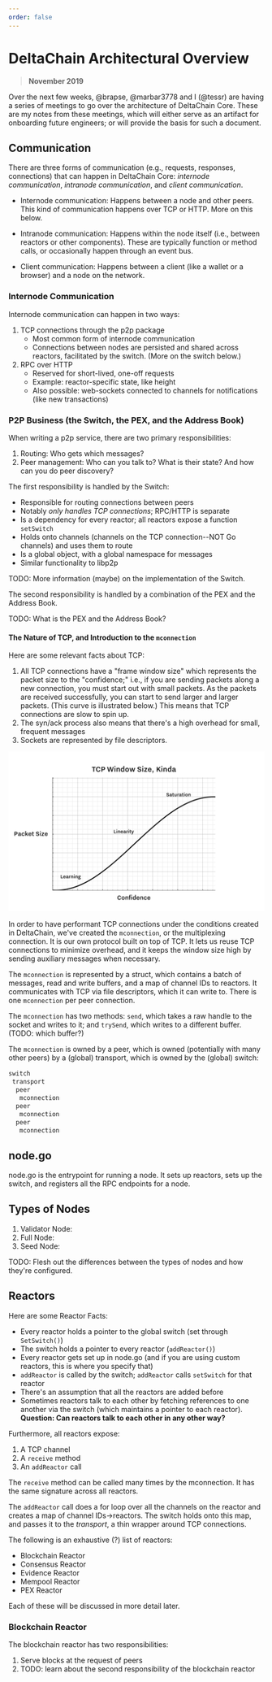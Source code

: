 ```yaml
---
order: false
---
```

# DeltaChain Architectural Overview


> **November 2019**

Over the next few weeks, @brapse, @marbar3778 and I (@tessr) are having a series of meetings to go over the architecture of DeltaChain Core. These are my notes from these meetings, which will either serve as an artifact for onboarding future engineers; or will provide the basis for such a document.

## Communication

There are three forms of communication (e.g., requests, responses, connections) that can happen in DeltaChain Core: *internode communication*, *intranode communication*, and *client communication*.

- Internode communication: Happens between a node and other peers. This kind of communication happens over TCP or HTTP. More on this below.
- Intranode communication: Happens within the node itself (i.e., between reactors or other components). These are typically function or method calls, or occasionally happen through an event bus.

- Client communication: Happens between a client (like a wallet or a browser) and a node on the network.

### Internode Communication

Internode communication can happen in two ways:

1. TCP connections through the p2p package
    - Most common form of internode communication
    - Connections between nodes are persisted and shared across reactors, facilitated by the switch. (More on the switch below.)
2. RPC over HTTP
    - Reserved for short-lived, one-off requests
    - Example: reactor-specific state, like height
    - Also possible: web-sockets connected to channels for notifications (like new transactions)

### P2P Business (the Switch, the PEX, and the Address Book)

When writing a p2p service, there are two primary responsibilities:

1. Routing: Who gets which messages?
2. Peer management: Who can you talk to? What is their state? And how can you do peer discovery?

The first responsibility is handled by the Switch:

- Responsible for routing connections between peers
- Notably _only handles TCP connections_; RPC/HTTP is separate
- Is a dependency for every reactor; all reactors expose a function `setSwitch`
- Holds onto channels (channels on the TCP connection--NOT Go channels) and uses them to route
- Is a global object, with a global namespace for messages
- Similar functionality to libp2p

TODO: More information (maybe) on the implementation of the Switch.

The second responsibility is handled by a combination of the PEX and the Address Book.

 TODO: What is the PEX and the Address Book?

#### The Nature of TCP, and Introduction to the `mconnection`

Here are some relevant facts about TCP:

1. All TCP connections have a "frame window size" which represents the packet size to the "confidence;" i.e., if you are sending packets along a new connection, you must start out with small packets. As the packets are received successfully, you can start to send larger and larger packets. (This curve is illustrated below.) This means that TCP connections are slow to spin up.
2. The syn/ack process also means that there's a high overhead for small, frequent messages 
3. Sockets are represented by file descriptors.

![tcp](../imgs/tcp-window.png)

In order to have performant TCP connections under the conditions  created in DeltaChain, we've created the `mconnection`, or the multiplexing connection. It is our own protocol built on top of TCP. It lets us reuse TCP connections to minimize overhead, and it keeps the window size high by sending auxiliary messages when necessary.

The `mconnection` is represented by a struct, which contains a batch of messages, read and write buffers, and a map of channel IDs to reactors. It communicates with TCP via file descriptors, which it can write to. There is one `mconnection` per peer connection.

The `mconnection` has two methods: `send`, which takes a raw handle to the socket and writes to it; and `trySend`, which writes to a different buffer. (TODO: which buffer?)

The `mconnection` is owned by a peer, which is owned (potentially with many other peers) by a (global) transport, which is owned by the (global) switch:

<!-- markdownlint-disable -->
```
switch
 transport
  peer
   mconnection
  peer
   mconnection
  peer
   mconnection
```
<!-- markdownlint-restore -->

## node.go

node.go is the entrypoint for running a node. It sets up reactors, sets up the switch, and registers all the RPC endpoints for a node.

## Types of Nodes


1. Validator Node:
2. Full Node:
3. Seed Node:

TODO: Flesh out the differences between the types of nodes and how they're configured.

## Reactors

Here are some Reactor Facts:

- Every reactor holds a pointer to the global switch (set through `SetSwitch()`)
- The switch holds a pointer to every reactor (`addReactor()`)
- Every reactor gets set up in node.go (and if you are using custom reactors, this is where you specify that)
- `addReactor` is called by the switch; `addReactor` calls `setSwitch` for that reactor
- There's an assumption that all the reactors are added before
- Sometimes reactors talk to each other by fetching references to one another via the switch (which maintains a pointer to each reactor). **Question: Can reactors talk to each other in any other way?**

Furthermore, all reactors expose:

1. A TCP channel
2. A `receive` method
3. An `addReactor` call

The `receive` method can be called many times by the mconnection. It has the same signature across all reactors.

The `addReactor` call does a for loop over all the channels on the reactor and creates a map of channel IDs->reactors. The switch holds onto this map, and passes it to the _transport_, a thin wrapper around TCP connections.

The following is an exhaustive (?) list of reactors:

- Blockchain Reactor
- Consensus Reactor
- Evidence Reactor
- Mempool Reactor
- PEX Reactor

Each of these will be discussed in more detail later.


### Blockchain Reactor

The blockchain reactor has two responsibilities:

1. Serve blocks at the request of peers
2. TODO: learn about the second responsibility of the blockchain reactor
